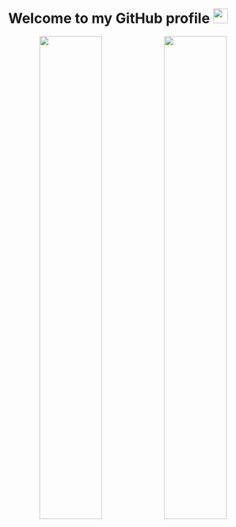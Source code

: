 <h1>Welcome to my GitHub profile <img src="https://media.giphy.com/media/Q7LHmoFwVP6Yc1swZs/giphy.gif" height="30px"></h1>
<div data-target="readme-toc.content" class="Box-body px-5 pb-5">
<div align="center" dir="auto">
<img width="50%" align="center" src="https://github-readme-stats.vercel.app/api?username=cansevdemirtra&count_private=true&show_icons=true&theme=dark&hide_border=true&include_all_commits=true"><img width="50%" align="center" src="https://github-readme-stats.vercel.app/api/top-langs/?username=cansevdemirtra&theme=dark&hide_border=true&layout=compact">
</div>
</article>
          </div>

